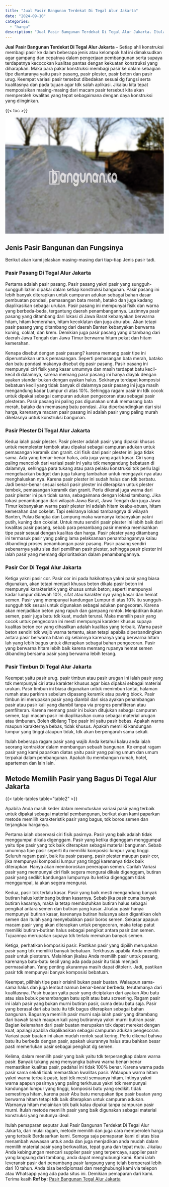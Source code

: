 ```yaml
---
title: "Jual Pasir Bangunan Terdekat Di Tegal Alur Jakarta"
date: "2024-09-10"
categories: 
  - "harga"
description: "Jual Pasir Bangunan Terdekat Di Tegal Alur Jakarta. Itulah pemaparan seputar Jual Pasir Bangunan Terdekat Di Tegal Alur Jakarta, dari mulai ragam, metode mem..."
---
```


**Jual Pasir Bangunan Terdekat Di Tegal Alur Jakarta** – Setiap ahli konstruksi membagi pasir ke dalam beberapa jenis atau kelompok hal ini dimaksudkan agar gampang dan cepatnya dalam pengerjaan pembangunan serta supaya terdapatnya kecocokan kualitas pantas dengan kekuatan konstruksi yang diharapkan. Maka para pakar konstruksi membagi pasir ke dalam sebagian tipe diantaranya yaitu pasir pasang, pasir plester, pasir beton dan pasir urug. Keempat variasi pasir tersebut dibedakan sesuai dg fungsi serta kualitasnya dan pada tujuan agar tdk salah aplikasi. Jikalau kita tepat memposisikan masing-masing dari macam pasir tersebut kita akan memperoleh kwalitas yang tepat sebagaimana dengan daya konstruksi yang diinginkan.

{{< toc >}}

![Jual Pasir Bangunan Terdekat Di Tegal Alur Jakarta](/images/jual-pasir-bangunan-01.png)

## Jenis Pasir Bangunan dan Fungsinya

Berikut akan kami jelaskan masing-masing dari tiap-tiap Jenis pasir tadi.

### Pasir Pasang Di Tegal Alur Jakarta

Pertama adalah pasir pasang. Pasir pasang yakni pasir yang sungguh-sungguh lazim dipakai dalam setiap konstruksi bangunan. Pasir pasang ini lebih banyak diterapkan untuk campuran adukan sebagai bahan dasar pembuatan pondasi, pemasangan bata merah, batako dan juga kadang diaplikasikan sebagai urukan. Pasir pasang ini mempunyai fisik dan warna yang berbeda-beda, tergantung daerah penambangannya. Lazimnya pasir pasang yang ditambang dari lokasi di Jawa Barat kebanyakan berwarna hitam, hitam kemerahan, hitam kecoklatan dan juga abu-abu. Akan tetapi pasir pasang yang ditambang dari daerah Banten kebanyakan berwarna kuning, coklat, dan krem. Demikian juga pasir pasang yang ditambang dari daerah Jawa Tengah dan Jawa Timur berwarna hitam pekat dan hitam kemerahan.

Kenapa disebut dengan pasir pasang? karena memang pasir tipe ini diperuntukkan untuk pemasangan. Seperti pemasangan bata merah, batako dan batu pondasi makanya disebut dg pasir pasang. Pasir pasang ini mempunyai ciri fisik yang kasar umumnya dan masih terdapat batu kecil-kecil di dalamnya, karena memang pasir pasang ini hanya diayak dengan ayakan standar bukan dengan ayakan halus. Sekiranya terdapat komposisi bebatuan kecil yang tidak banyak di dalamnya pasir pasang ini juga masih mengandung kadar Lumpur di atas 10%. Sehingga ragam pasir ini tdk cocok untuk dipakai sebagai campuran adukan pengecoran atau sebagai pasir plesteran. Pasir pasang ini paling pas digunakan untuk memasang bata merah, batako dan memasang batu pondasi. Jika diperbandingkan dari sisi harga, karenanya macam pasir pasang ini adalah pasir yang paling murah dikelasnya untuk konstruksi bangunan.

### Pasir Plester Di Tegal Alur Jakarta

Kedua ialah pasir plester. Pasir plester adalah pasir yang dipakai khusus untuk memplester tembok atau dipakai sebagai campuran adukan untuk pemasangan keramik dan granit. ciri fisik dari pasir plester ini juga tidak sama. Ada yang benar-benar halus, ada juga yang agak kasar. Ciri yang paling mencolok dari variasi pasir ini yaitu tdk mengandung bebatuan di dalamnya, sehingga para tukang atau para pelaku konstruksi tdk perlu lagi mengeluarkan budget dan juga tukang tambahan untuk mengayak nya atau menghaluskan nya. Karena pasir plester ini sudah halus dan tdk berbatu. Jadi benar-benar sesuai sekali pasir plester ini diterapkan untuk plester tembok, pemasangan keramik dan granit. Perlu dikenal juga warna dari pasir plester ini pun tidak sama, sebagaimana dengan lokasi tambang. Jika lokasi penambangan dari wilayah Jawa Barat, Jawa Tengah dan juga Jawa Timur kebanyakan warna pasir plester ini adalah hitam keabu-abuan, hitam kemerahan dan cokelat. Tapi sekiranya lokasi tambangnya di wilayah Banten, Pulau Bangka dan Lampung maka warnanya kebanyakan yakni putih, kuning dan cokelat. Untuk mutu sendiri pasir plester ini lebih baik dari kwalitas pasir pasang, sebab para penambang pasir mereka memisahkan tipe pasir sesuai dengan kualitas dan harga. Pasir plester yang ditambang ini termasuk pasir yang paling lama pelaksanaan penambangannya kalau dibandingi proses penambangan pasir pasang. Pasir pasang sendiri sebenarnya yaitu sisa dari pemilihan pasir plester, sehingga pasir plester ini ialah pasir yang memang diprioritaskan dalam penambangannya.

### Pasir Cor Di Tegal Alur Jakarta

Ketiga yakni pasir cor. Pasir cor ini pada hakikatnya yakni pasir yang biasa digunakan, akan tetapi menjadi khusus beton dikala pasir beton ini mempunyai karakteristik yang khusus untuk beton; seperti mempunyai kadar lumpur dibawah 10%, sifat atau karakter nya yang kasar dan hemat semen. Pasir yang mempunyai kandungan Lumpur di atas 10% itu sungguh-sungguh tdk sesuai untuk digunakan sebagai adukan pengecoran. Karena akan menjadikan beton yang rapuh dan gampang rontok. Menjadikan ikatan semen, pasir juga batu tdk kuat, mudah terurai. Maka memilih pasir yang cocok untuk pengecoran ini mesti mempunyai karakter khusus supaya kualitas beton cor yang dihasilkan adalah kualitas yang terbaik. Warna pasir beton sendiri tdk wajib warna tertentu, akan tetapi apabila diperbandingkan antara pasir berwarna hitam dg selainnya karenanya yang berwarna hitam lah yang lebih bagus untuk diterapkan sebagai bahan pengecoran. Pasir yang berwarna hitam lebih baik karena memang rupanya hemat semen dibanding bersama pasir yang berwarna lebih terang.

### Pasir Timbun Di Tegal Alur Jakarta

Keempat yaitu pasir urug. pasir timbun atau pasir urugan ini ialah pasir yang tdk mempunyai ciri atau karakter khusus agar bisa dipakai sebagai material urukan. Pasir timbun ini biasa digunakan untuk menimbun lantai, halaman rumah atau parkiran sebelum dipasang keramik atau paving block. Pasir timbun ini merupakan pasir yang diambil dari sisa ayakan penambangan pasir atau pasir kali yang diambil tanpa via progres pemfilteran atau pemfilteran. Karena memang pasir ini bukan ditujukan sebagai campuran semen, tapi macam pasir ini diaplikasikan cuma sebagai material urugan atau timbunan. Boleh dibilang Tipe pasir ini yaitu pasir bebas. Apakah warna maupun karakternya bebas, tidak khusus. Apakah memiliki kandungan lumpur yang tinggi ataupun tidak, tdk akan berpengaruh sama sekali.

Itulah beberapa ragam pasir yang wajib Anda ketahui kalau anda ialah seorang kontraktor dalam membangun sebuah bangunan. Ke empat ragam pasir yang kami paparkan diatas yaitu pasir yang paling umum dan umum terpakai dalam pembangunan. Apakah itu membangun rumah, hotel, apartemen dan lain lain.

## Metode Memilih Pasir yang Bagus Di Tegal Alur Jakarta

{{< table-tables table="table2" >}}

Apabila Anda masih keder dalam memutuskan variasi pasir yang terbaik untuk dipakai sebagai material pembangunan, berikut akan kami paparkan metode memilih karakteristik pasir yang bagus, tdk boros semen dan terjangkau harganya.

Pertama ialah observasi ciri fisik pasirnya. Pasir yang baik adalah tidak menggumpal dikala digenggam. Pasir yang ketika digenggam menggumpal yaitu tipe pasir yang tdk baik diterapkan sebagai material bangunan. Sebab umumnya tipe pasir seperti itu memiliki komposisi lumpur yang tinggi. Seluruh ragam pasir, baik itu pasir pasang, pasir plester maupun pasir cor, jika mempunyai komposisi lumpur yang tinggi karenanya tidak baik diterapkan. Hanya akan memboroskan penerapan semen. Carilah Variasi pasir yang mempunyai ciri fisik segera mengurai dikala digenggam, butiran pasir yang sedikit kandungan lumpurnya itu ketika digenggam tidak menggumpal, ia akan segera mengurai.

Kedua, pasir tdk terlalu kasar. Pasir yang baik mesti mengandung banyak butiran halus ketimbang butiran kasarnya. Sebab jika pasir cuma banyak butiran kasarnya, maka ia tetap membutuhkan butiran halus sebagai pengikat antara semen dan butiran yang kasar. Jikalau pasir hanya mempunyai butiran kasar, karenanya butiran halusnya akan digantikan oleh semen dan itulah yang menyebabkan pasir boros semen. Sekasar apapun macam pasir yang akan diterapkan untuk pengecoran, maka tetap patut memiliki butiran-butiran halus sebagai pengikat antara pasir dan semen. Tujuannya merupakan supaya tdk terlalu memakan banyak semen.

Ketiga, perhatikan komposisi pasir. Pastikan pasir yang dipilih merupakan pasir yang tdk memiliki banyak bebatuan. Terkhusus apabila Anda memilih pasir untuk plesteran. Melainkan jikalau Anda memilih pasir untuk pasang, karenanya batu-batu kecil yang ada pada pasir itu tidak menjadi permasalahan. Yang penting ukurannya masih dapat ditolerir. Jadi, pastikan pasir tdk mempunyai banyak komposisi bebatuan.

Keempat, pilihlah tipe pasir orisinil bukan pasir buatan. Walaupun sama-sama halus dan juga lembut namun benar-benar berbeda, terutamanya dari kualitasnya. Pasir buatan yaitu pasir yang diciptakan dari ayakan Abu batu atau sisa bubuk penambangan batu split atau batu screening. Ragam pasir ini ialah pasir yang bukan murni butiran pasir, cuma debu batu saja. Pasir yang berasal dari abu batu itu tdk bagus diterapkan sebagai bahan bangunan. Bagusnya memilih pasir murni saja ialah pasir yang ditambang dari bawah tanah maupun kali yang butirannya yakni murni butiran pasir. Bagian kelemahan dari pasir buatan merupakan tdk dapat merekat dengan kuat, apalagi apabila diaplikasikan sebagai campuran adukan pengecoran. Variasi pasir buatan ini akan mudah rontok saat kering. Perlu dikenal bahwa batu itu berbeda dengan pasir, apakah ukurannya halus atau bahkan besar pasti memerlukan pasir sebagai pengikat dg semen.

Kelima, dalam memilih pasir yang baik yaitu tdk terperangkap dalam warna pasir. Banyak tukang yang menyangka bahwa warna benar-benar memastikan kualitas pasir, padahal ini tidak 100% benar. Karena warna pada pasir sama sekali tidak memastikan kwalitas pasir. Walaupun warna hitam yakni warna terbaik pasir, tapi tdk mesti semuanya hitam. Intinya yakni warna apapun pasirnya yang paling terkhusus yakni tdk mempunyai kandungan lumpur yang tinggi, komposisi batu yang sedikit. tidak semestinya hitam, karena pasir Abu batu merupakan tipe pasir buatan yang berwarna hitam tetapi tdk baik diterapkan untuk campuran adukan. Warnanya hitam melainkan tdk baik kalau dipakai tanpa campuran pasir murni. Itulah metode memilih pasir yang baik digunakan sebagai material konstruksi yang mutunya ideal.

Itulah pemaparan seputar Jual Pasir Bangunan Terdekat Di Tegal Alur Jakarta, dari mulai ragam, metode memilih dan juga cara memperoleh harga yang terbaik Berdasarkan kami. Semoga saja pemaparan kami di atas bisa menambah wawasan untuk anda dan juga menjadikan anda mudah dalam memilih material pasir yang berkwalitas, tepat guna dan tepat mutu. Jikalau Anda kebingungan mencari supplier pasir yang terpercaya, supplier pasir yang langsung dari tambang, anda dapat menghubungi kami. Kami ialah leveransir pasir dari penambang pasir langsung yang telah beroperasi lebih dari 10 tahun. Anda bisa berdiplomasi dan menghubungi kami via telepon atau Whatsapp yang ada pada situs ini. Demikian pemaparan dari kami. Terima kasih
**Ref by:** [Pasir Bangunan Tegal Alur Jakarta](https://id.wikipedia.org/wiki/Pasir)
